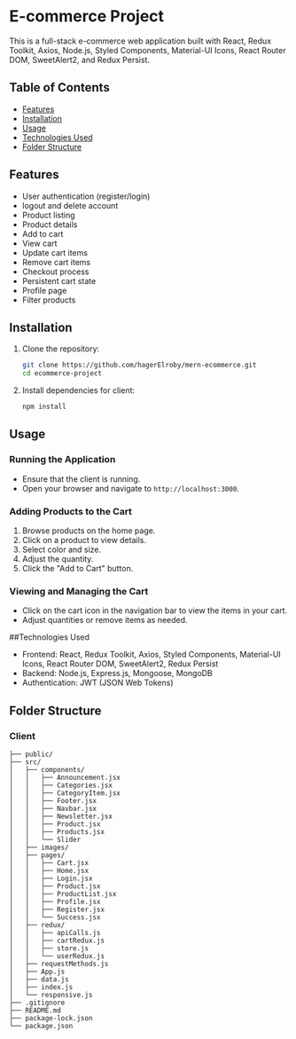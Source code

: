 # E-commerce Project

This is a full-stack e-commerce web application built with React, Redux Toolkit, Axios, Node.js, Styled Components, Material-UI Icons, React Router DOM, SweetAlert2, and Redux Persist.

## Table of Contents

- [Features](#features)
- [Installation](#installation)
- [Usage](#usage)
- [Technologies Used](#technologies-used)
- [Folder Structure](#folder-structure)

## Features

- User authentication (register/login)
- logout and delete account
- Product listing
- Product details
- Add to cart
- View cart
- Update cart items
- Remove cart items
- Checkout process
- Persistent cart state
- Profile page
- Filter products

## Installation

1. Clone the repository:

    ```bash
    git clone https://github.com/hagerElroby/mern-ecommerce.git
    cd ecommerce-project
    ```

2. Install dependencies for client:

    ```bash
    npm install
    ```

## Usage

### Running the Application

- Ensure that the client is running.
- Open your browser and navigate to `http://localhost:3000`.

### Adding Products to the Cart

1. Browse products on the home page.
2. Click on a product to view details.
3. Select color and size.
4. Adjust the quantity.
5. Click the "Add to Cart" button.

### Viewing and Managing the Cart

- Click on the cart icon in the navigation bar to view the items in your cart.
- Adjust quantities or remove items as needed.

##Technologies Used
- Frontend: React, Redux Toolkit, Axios, Styled Components, Material-UI Icons, React Router DOM, SweetAlert2, Redux Persist
- Backend: Node.js, Express.js, Mongoose, MongoDB
- Authentication: JWT (JSON Web Tokens)

## Folder Structure

### Client

```plaintext
├── public/
├── src/
│   ├── components/
│   │   ├── Announcement.jsx
│   │   ├── Categories.jsx
│   │   ├── CategoryItem.jsx
│   │   ├── Footer.jsx
│   │   ├── Navbar.jsx
│   │   ├── Newsletter.jsx
│   │   ├── Product.jsx
│   │   ├── Products.jsx
│   │   └── Slider
│   ├── images/
│   ├── pages/
│   │   ├── Cart.jsx
│   │   ├── Home.jsx
│   │   ├── Login.jsx
│   │   ├── Product.jsx
│   │   ├── ProductList.jsx
│   │   ├── Profile.jsx
│   │   ├── Register.jsx
│   │   └── Success.jsx
│   ├── redux/
│   │   ├── apiCalls.js
│   │   ├── cartRedux.js
│   │   ├── store.js
│   │   └── userRedux.js
│   ├── requestMethods.js
│   ├── App.js
│   ├── data.js
│   ├── index.js
│   └── responsive.js
├── .gitignore
├── README.md
├── package-lock.json
└── package.json

